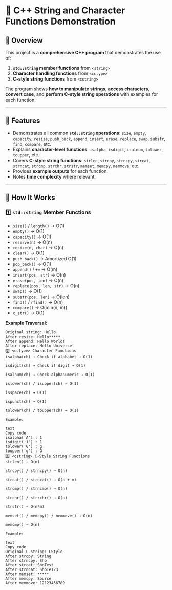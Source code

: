 # 📝 C++ String and Character Functions Demonstration

## 📖 Overview
This project is a **comprehensive C++ program** that demonstrates the use of:  

1. **`std::string` member functions** from `<string>`  
2. **Character handling functions** from `<cctype>`  
3. **C-style string functions** from `<cstring>`  

The program shows **how to manipulate strings**, **access characters**, **convert case**, and **perform C-style string operations** with examples for each function.

---

## 🚀 Features
- Demonstrates all common **`std::string` operations**: `size`, `empty`, `capacity`, `resize`, `push_back`, `append`, `insert`, `erase`, `replace`, `swap`, `substr`, `find`, `compare`, etc.
- Explains **character-level functions**: `isalpha`, `isdigit`, `isalnum`, `tolower`, `toupper`, etc.
- Covers **C-style string functions**: `strlen`, `strcpy`, `strncpy`, `strcat`, `strncat`, `strcmp`, `strchr`, `strstr`, `memset`, `memcpy`, `memmove`, etc.
- Provides **example outputs** for each function.
- Notes **time complexity** where relevant.

---

## 🧠 How It Works

### 1️⃣ `std::string` Member Functions
- `size()` / `length()` → O(1)  
- `empty()` → O(1)  
- `capacity()` → O(1)  
- `reserve(n)` → O(n)  
- `resize(n, char)` → O(n)  
- `clear()` → O(1)  
- `push_back()` → Amortized O(1)  
- `pop_back()` → O(1)  
- `append()` / `+=` → O(m)  
- `insert(pos, str)` → O(n)  
- `erase(pos, len)` → O(n)  
- `replace(pos, len, str)` → O(n)  
- `swap()` → O(1)  
- `substr(pos, len)` → O(len)  
- `find()` / `rfind()` → O(n)  
- `compare()` → O(min(n, m))  
- `c_str()` → O(1)

**Example Traversal:**
```text
Original string: Hello
After resize: Hello*****
After append: Hello World!
After replace: Hello Universe!
2️⃣ <cctype> Character Functions
isalpha(ch) → Check if alphabet → O(1)

isdigit(ch) → Check if digit → O(1)

isalnum(ch) → Check alphanumeric → O(1)

islower(ch) / isupper(ch) → O(1)

isspace(ch) → O(1)

ispunct(ch) → O(1)

tolower(ch) / toupper(ch) → O(1)

Example:

text
Copy code
isalpha('A') : 1
isdigit('1') : 1
tolower('G') : g
toupper('g') : G
3️⃣ <cstring> C-Style String Functions
strlen() → O(n)

strcpy() / strncpy() → O(n)

strcat() / strncat() → O(n + m)

strcmp() / strncmp() → O(n)

strchr() / strrchr() → O(n)

strstr() → O(n*m)

memset() / memcpy() / memmove() → O(n)

memcmp() → O(n)

Example:

text
Copy code
Original C-string: CStyle
After strcpy: String
After strncpy: Sho
After strcat: ShoTest
After strncat: ShoTe123
After memset: *****  
After memcpy: Source
After memmove: 12123456789
